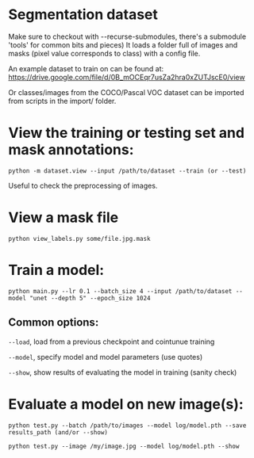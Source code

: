 # Segmentation dataset

Make sure to checkout with --recurse-submodules, there's a submodule 'tools' for common bits and pieces)
It loads a folder full of images and masks (pixel value corresponds to class) with a config file.

An example dataset to train on can be found at:
https://drive.google.com/file/d/0B_mOCEqr7usZa2hra0xZUTJscE0/view

Or classes/images from the COCO/Pascal VOC dataset can be imported from scripts in the import/ folder.



# View the training or testing set and mask annotations:
  `python -m dataset.view --input /path/to/dataset --train (or --test)`

  Useful to check the preprocessing of images.

# View a mask file
  `python view_labels.py some/file.jpg.mask`

# Train a model:
  `python main.py --lr 0.1 --batch_size 4 --input /path/to/dataset --model "unet --depth 5" --epoch_size 1024`

## Common options:
  `--load`, load from a previous checkpoint and cointunue training

  `--model`, specify model and model parameters (use quotes)

  `--show`, show results of evaluating the model in training (sanity check)

# Evaluate a model on new image(s):
  `python test.py --batch /path/to/images --model log/model.pth --save results_path (and/or --show)`

  `python test.py --image /my/image.jpg --model log/model.pth --show`
